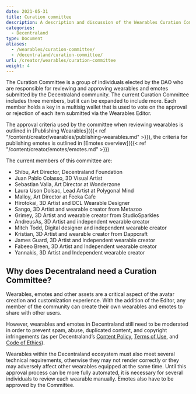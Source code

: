 ```yaml
---
date: 2021-05-31
title: Curation committee
description: A description and discussion of the Wearables Curation Committee
categories:
  - Decentraland
type: Document
aliases:
  - /wearables/curation-committee/
  - /decentraland/curation-committee/
url: /creator/wearables/curation-committee
weight: 4
---
```


The Curation Committee is a group of individuals elected by the DAO who are responsible for reviewing and approving wearables and emotes submitted by the Decentraland community. The current Curation Committee includes three members, but it can be expanded to include more. Each member holds a key in a multisig wallet that is used to vote on the approval or rejection of each item submitted via the Wearables Editor.

The approval criteria used by the committee when reviewing wearables is outlined in [Publishing Wearables]({{< ref "/content/creator/wearables/publishing-wearables.md" >}}), the criteria for publishing emotes is outlined in [Emotes overview]({{< ref "/content/creator/emotes/emotes.md" >}})

The current members of this committee are:

- Shibu, Art Director, Decentraland Foundation
- Juan Pablo Colasso, 3D Visual Artist
- Sebastian Valla, Art Director at Wonderzone
- Laura Uson Dolsac, Lead Artist at Polygonal Mind
- Malloy, Art Director at Feeka Cafe
- Hirotokai, 3D Artist and DCL Wearable Designer
- Sango, 3D Artist and wearable creator from Metazoo
- Grimey, 3D Artist and wearable creator from StudioSparkles
- AndreusAs, 3D Artist and independent wearable creator
- Mitch Todd, Digital designer and independent wearable creator
- Kristian, 3D Artist and wearable creator from Dappcraft
- James Guard, 3D Artist and independent wearable creator
- Fabeeo Breen, 3D Artist and Independent wearable creator
- Yannakis, 3D Artist and Independent wearable creator


## Why does Decentraland need a Curation Committee?

Wearables, emotes and other assets are a critical aspect of the avatar creation and customization experience. With the addition of the Editor, any member of the community can create their own wearables and emotes to share with other users.

However, wearables and emotes in Decentraland still need to be moderated in order to prevent spam, abuse, duplicated content, and copyright infringements (as per Decentraland’s [Content Policy](https://decentraland.org/content), [Terms of Use](https://decentraland.org/terms), and [Code of Ethics](https://decentraland.org/ethics)).

Wearables within the Decentraland ecosystem must also meet several technical requirements, otherwise they may not render correctly or they may adversely affect other wearables equipped at the same time. Until this approval process can be more fully automated, it is necessary for several individuals to review each wearable manually. Emotes also have to be approved by the Committee.
